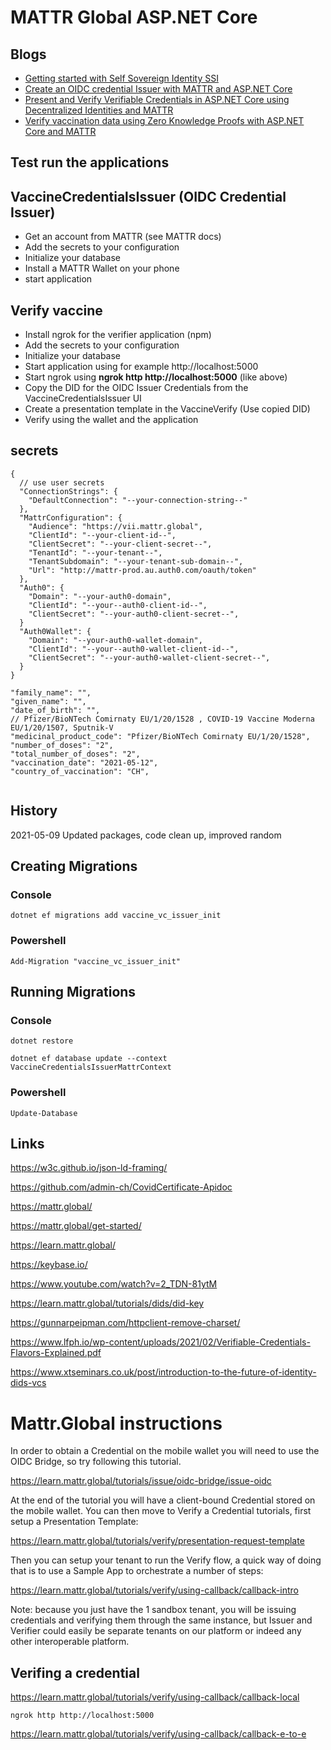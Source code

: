 # MATTR Global ASP.NET Core

## Blogs

- [Getting started with Self Sovereign Identity SSI](https://damienbod.com/2021/03/29/getting-started-with-self-sovereign-identity-ssi/)
- [Create an OIDC credential Issuer with MATTR and ASP.NET Core](https://damienbod.com/2021/05/03/create-an-oidc-credential-issuer-with-mattr-and-asp-net-core/)
- [Present and Verify Verifiable Credentials in ASP.NET Core using Decentralized Identities and MATTR](https://damienbod.com/2021/05/10/present-and-verify-verifiable-credentials-in-asp-net-core-using-decentralized-identities-and-mattr/)
- [Verify vaccination data using Zero Knowledge Proofs with ASP.NET Core and MATTR]()

## Test run the applications

## VaccineCredentialsIssuer (OIDC Credential Issuer)

 - Get an account from MATTR (see MATTR docs)
 - Add the secrets to your configuration
 - Initialize your database
 - Install a MATTR Wallet on your phone
 - start application 

## Verify vaccine

 - Install ngrok for the verifier application (npm)
 - Add the secrets to your configuration
 - Initialize your database
 - Start application using for example http://localhost:5000
 - Start ngrok using **ngrok http http://localhost:5000** (like above)
 - Copy the DID for the OIDC Issuer Credentials from the VaccineCredentialsIssuer UI
 - Create a presentation template in the VaccineVerify (Use copied DID)
 - Verify using the wallet and the application

## secrets

```
{
  // use user secrets
  "ConnectionStrings": {
    "DefaultConnection": "--your-connection-string--"
  },
  "MattrConfiguration": {
    "Audience": "https://vii.mattr.global",
    "ClientId": "--your-client-id--",
    "ClientSecret": "--your-client-secret--",
    "TenantId": "--your-tenant--",
    "TenantSubdomain": "--your-tenant-sub-domain--",
    "Url": "http://mattr-prod.au.auth0.com/oauth/token"
  },
  "Auth0": {
    "Domain": "--your-auth0-domain",
    "ClientId": "--your--auth0-client-id--",
    "ClientSecret": "--your-auth0-client-secret--",
  }
  "Auth0Wallet": {
    "Domain": "--your-auth0-wallet-domain",
    "ClientId": "--your--auth0-wallet-client-id--",
    "ClientSecret": "--your-auth0-wallet-client-secret--",
  }
}
```

```
"family_name": "",
"given_name": "",
"date_of_birth": "",
// Pfizer/BioNTech Comirnaty EU/1/20/1528 , COVID-19 Vaccine Moderna EU/1/20/1507, Sputnik-V
"medicinal_product_code": "Pfizer/BioNTech Comirnaty EU/1/20/1528",  
"number_of_doses": "2",
"total_number_of_doses": "2",
"vaccination_date": "2021-05-12",
"country_of_vaccination": "CH",
                
```

## History

2021-05-09 Updated packages, code clean up, improved random

## Creating Migrations

### Console

```
dotnet ef migrations add vaccine_vc_issuer_init
```

### Powershell

```
Add-Migration "vaccine_vc_issuer_init"
```

## Running Migrations

### Console

```
dotnet restore

dotnet ef database update --context VaccineCredentialsIssuerMattrContext
```

### Powershell

```
Update-Database 
```


## Links

https://w3c.github.io/json-ld-framing/

https://github.com/admin-ch/CovidCertificate-Apidoc

https://mattr.global/

https://mattr.global/get-started/

https://learn.mattr.global/

https://keybase.io/

https://www.youtube.com/watch?v=2_TDN-81ytM

https://learn.mattr.global/tutorials/dids/did-key

https://gunnarpeipman.com/httpclient-remove-charset/

https://www.lfph.io/wp-content/uploads/2021/02/Verifiable-Credentials-Flavors-Explained.pdf

https://www.xtseminars.co.uk/post/introduction-to-the-future-of-identity-dids-vcs

# Mattr.Global instructions 

In order to obtain a Credential on the mobile wallet you will need to use the OIDC Bridge, so try following this tutorial.

https://learn.mattr.global/tutorials/issue/oidc-bridge/issue-oidc

At the end of the tutorial you will have a client-bound Credential stored on the mobile wallet.
You can then move to Verify a Credential tutorials, first setup a Presentation Template:

https://learn.mattr.global/tutorials/verify/presentation-request-template

Then you can setup your tenant to run the Verify flow, a quick way of doing that is to use a Sample App to orchestrate a number of steps: 

https://learn.mattr.global/tutorials/verify/using-callback/callback-intro

Note: because you just have the 1 sandbox tenant, you will be issuing credentials and verifying them through the same instance, but Issuer and Verifier could easily be separate tenants on our platform or indeed any other interoperable platform.


## Verifing a credential

https://learn.mattr.global/tutorials/verify/using-callback/callback-local

```
ngrok http http://localhost:5000
```


https://learn.mattr.global/tutorials/verify/using-callback/callback-e-to-e

